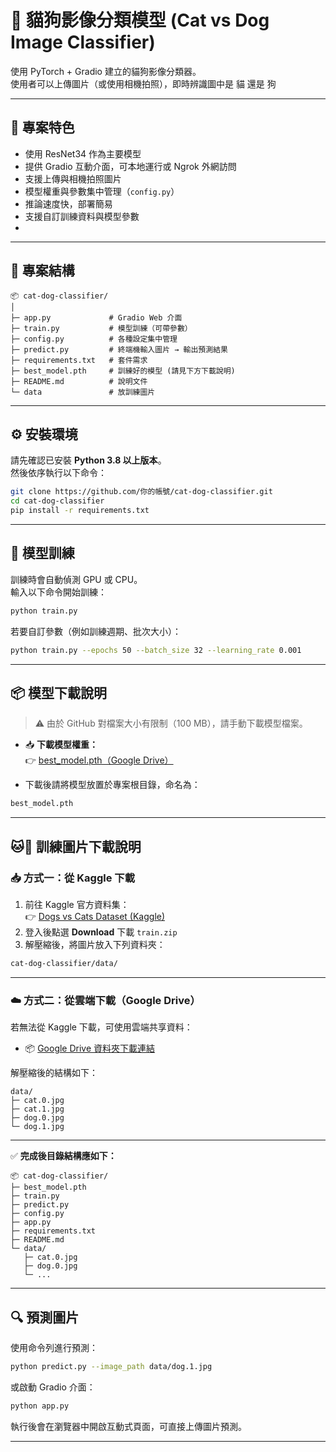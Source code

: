 # 🐾 貓狗影像分類模型 (Cat vs Dog Image Classifier)

使用 PyTorch + Gradio 建立的貓狗影像分類器。  
使用者可以上傳圖片（或使用相機拍照），即時辨識圖中是 貓 還是 狗

---

## 🚀 專案特色

- 使用 ResNet34 作為主要模型
- 提供 Gradio 互動介面，可本地運行或 Ngrok 外網訪問
- 支援上傳與相機拍照圖片
- 模型權重與參數集中管理（`config.py`）
- 推論速度快，部署簡易
- 支援自訂訓練資料與模型參數
- 
---

## 📂 專案結構
```
📦 cat-dog-classifier/
│
├─ app.py             # Gradio Web 介面
├─ train.py           # 模型訓練（可帶參數）
├─ config.py          # 各種設定集中管理
├─ predict.py         # 終端機輸入圖片 → 輸出預測結果
├─ requirements.txt   # 套件需求
├─ best_model.pth     # 訓練好的模型 (請見下方下載說明)
├─ README.md          # 說明文件
└─ data               # 放訓練圖片

```

---

## ⚙️ 安裝環境

請先確認已安裝 **Python 3.8 以上版本**。  
然後依序執行以下命令：

```bash
git clone https://github.com/你的帳號/cat-dog-classifier.git
cd cat-dog-classifier
pip install -r requirements.txt
```

---

## 🧠 模型訓練

訓練時會自動偵測 GPU 或 CPU。  
輸入以下命令開始訓練：

```bash
python train.py
```

若要自訂參數（例如訓練週期、批次大小）：

```bash
python train.py --epochs 50 --batch_size 32 --learning_rate 0.001
```

---

## 📦 模型下載說明

> ⚠️ 由於 GitHub 對檔案大小有限制（100 MB），請手動下載模型檔案。

- 📥 **下載模型權重：**  
  👉 [best_model.pth（Google Drive）](https://drive.google.com/file/d/1J50pIQMn2UwX8xD-hbDsaSjOTG4Q4VoS/view?usp=drive_link)

- 下載後請將模型放置於專案根目錄，命名為：

```bash
best_model.pth
```

---

## 🐱🐶 訓練圖片下載說明

### 📥 方式一：從 Kaggle 下載  
1. 前往 Kaggle 官方資料集：  
   👉 [Dogs vs Cats Dataset (Kaggle)](https://www.kaggle.com/c/dogs-vs-cats/data)
2. 登入後點選 **Download** 下載 `train.zip`
3. 解壓縮後，將圖片放入下列資料夾：

```bash
cat-dog-classifier/data/
```

---

### ☁️ 方式二：從雲端下載（Google Drive）

若無法從 Kaggle 下載，可使用雲端共享資料：

- 📦 [Google Drive 資料夾下載連結](https://drive.google.com/drive/folders/1gH0nfG70_9LedWBs3lo5dxLG4soAc4bx?usp=sharing)

解壓縮後的結構如下：

```
data/
├─ cat.0.jpg
├─ cat.1.jpg
├─ dog.0.jpg
└─ dog.1.jpg
```

---

✅ **完成後目錄結構應如下：**

```
📦 cat-dog-classifier/
├─ best_model.pth
├─ train.py
├─ predict.py
├─ config.py
├─ app.py
├─ requirements.txt
├─ README.md
└─ data/
   ├─ cat.0.jpg
   ├─ dog.0.jpg
   └─ ...
```

---

## 🔍 預測圖片

使用命令列進行預測：

```bash
python predict.py --image_path data/dog.1.jpg
```

或啟動 Gradio 介面：

```bash
python app.py
```

執行後會在瀏覽器中開啟互動式頁面，可直接上傳圖片預測。

---